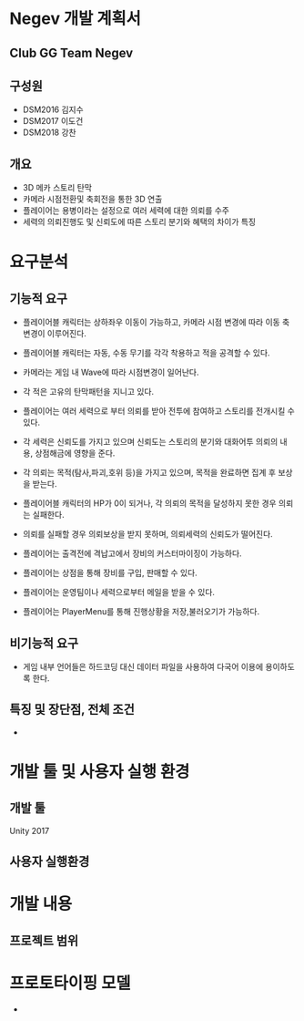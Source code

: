 **Negev** 개발 계획서
====================

Club GG Team **Negev**
------------------
## 구성원
- DSM2016 김지수
- DSM2017 이도건
- DSM2018 강찬

## 개요
- 3D 메카 스토리 탄막
- 카메라 시점전환및 축회전을 통한 3D 연출
- 플레이어는 용병이라는 설정으로 여러 세력에 대한 의뢰를 수주
- 세력의 의뢰진행도 및 신뢰도에 따른 스토리 분기와 혜택의 차이가 특징

# 요구분석

## 기능적 요구
- 플레이어블 캐릭터는 상하좌우 이동이 가능하고, 카메라 시점 변경에 따라 이동 축 변경이 이루어진다.
- 플레이어블 캐릭터는 자동, 수동 무기를 각각 착용하고 적을 공격할 수 있다.
- 카메라는 게임 내 Wave에 따라 시점변경이 일어난다.
- 각 적은 고유의 탄막패턴을 지니고 있다.

- 플레이어는 여러 세력으로 부터 의뢰를 받아 전투에 참여하고 스토리를 전개시킬 수 있다.
- 각 세력은 신뢰도를 가지고 있으며 신뢰도는 스토리의 분기와 대화어투 의뢰의 내용, 상점해금에 영향을 준다.
- 각 의뢰는 목적(탐사,파괴,호위 등)을 가지고 있으며, 목적을 완료하면 집계 후 보상을 받는다.
- 플레이어블 캐릭터의 HP가 0이 되거나, 각 의뢰의 목적을 달성하지 못한 경우 의뢰는 실패한다.
- 의뢰를 실패할 경우 의뢰보상을 받지 못하며, 의뢰세력의 신뢰도가 떨어진다.

- 플레이어는 출격전에 격납고에서 장비의 커스터마이징이 가능하다.
- 플레이어는 상점을 통해 장비를 구입, 판매할 수 있다.
- 플레이어는 운영팀이나 세력으로부터 메일을 받을 수 있다.
- 플레이어는 PlayerMenu를 통해 진행상황을 저장,불러오기가 가능하다.


## 비기능적 요구
- 게임 내부 언어들은 하드코딩 대신 데이터 파일을 사용하여 다국어 이용에 용이하도록 한다.

## 특징 및 장단점, 전체 조건
- 

# 개발 툴 및 사용자 실행 환경

## 개발 툴
Unity 2017

## 사용자 실행환경

# 개발 내용

## 프로젝트 범위

# 프로토타이핑 모델
- 